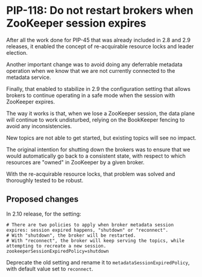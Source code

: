 # PIP-118: Do not restart brokers when ZooKeeper session expires

After all the work done for PIP-45 that was already included in 2.8 and 2.9
releases, it enabled the concept of re-acquirable resource locks and leader
election.

Another important change was to avoid doing any deferrable metadata operation
when we know that we are not currently connected to the metadata service.

Finally, that enabled to stabilize in 2.9 the configuration setting that allows
brokers to continue operating in a safe mode when the session with ZooKeeper
expires.

The way it works is that, when we lose a ZooKeeper session, the data plane will
continue to work undisturbed, relying on the BookKeeper fencing to avoid any
inconsistencies.

New topics are not able to get started, but existing topics will see no
impact.

The original intention for shutting down the brokers was to ensure that we
would automatically go back to a consistent state, with respect to which
resources are "owned" in ZooKeeper by a given broker.

With the re-acquirable resource locks, that problem was solved and thoroughly
tested to be robust.

## Proposed changes

In 2.10 release, for the setting:

```properties
# There are two policies to apply when broker metadata session expires: session expired happens, "shutdown" or "reconnect".
# With "shutdown", the broker will be restarted.
# With "reconnect", the broker will keep serving the topics, while attempting to recreate a new session.
zookeeperSessionExpiredPolicy=shutdown
```

Deprecate the old setting and rename it to `metadataSessionExpiredPolicy`, with default value set to `reconnect`.
